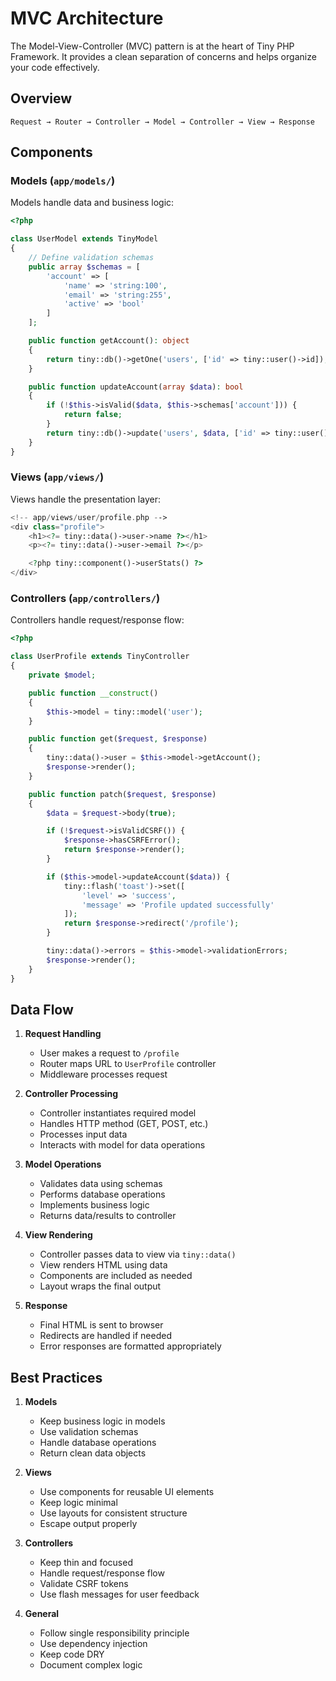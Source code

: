 # MVC Architecture

The Model-View-Controller (MVC) pattern is at the heart of Tiny PHP Framework. It provides a clean separation of concerns and helps organize your code effectively.

## Overview

```
Request → Router → Controller → Model → Controller → View → Response
```

## Components

### Models (`app/models/`)

Models handle data and business logic:

```php
<?php

class UserModel extends TinyModel
{
    // Define validation schemas
    public array $schemas = [
        'account' => [
            'name' => 'string:100',
            'email' => 'string:255',
            'active' => 'bool'
        ]
    ];

    public function getAccount(): object
    {
        return tiny::db()->getOne('users', ['id' => tiny::user()->id]);
    }

    public function updateAccount(array $data): bool
    {
        if (!$this->isValid($data, $this->schemas['account'])) {
            return false;
        }
        return tiny::db()->update('users', $data, ['id' => tiny::user()->id]);
    }
}
```

### Views (`app/views/`)

Views handle the presentation layer:

```php
<!-- app/views/user/profile.php -->
<div class="profile">
    <h1><?= tiny::data()->user->name ?></h1>
    <p><?= tiny::data()->user->email ?></p>

    <?php tiny::component()->userStats() ?>
</div>
```

### Controllers (`app/controllers/`)

Controllers handle request/response flow:

```php
<?php

class UserProfile extends TinyController
{
    private $model;

    public function __construct()
    {
        $this->model = tiny::model('user');
    }

    public function get($request, $response)
    {
        tiny::data()->user = $this->model->getAccount();
        $response->render();
    }

    public function patch($request, $response)
    {
        $data = $request->body(true);

        if (!$request->isValidCSRF()) {
            $response->hasCSRFError();
            return $response->render();
        }

        if ($this->model->updateAccount($data)) {
            tiny::flash('toast')->set([
                'level' => 'success',
                'message' => 'Profile updated successfully'
            ]);
            return $response->redirect('/profile');
        }

        tiny::data()->errors = $this->model->validationErrors;
        $response->render();
    }
}
```

## Data Flow

1. **Request Handling**
   - User makes a request to `/profile`
   - Router maps URL to `UserProfile` controller
   - Middleware processes request

2. **Controller Processing**
   - Controller instantiates required model
   - Handles HTTP method (GET, POST, etc.)
   - Processes input data
   - Interacts with model for data operations

3. **Model Operations**
   - Validates data using schemas
   - Performs database operations
   - Implements business logic
   - Returns data/results to controller

4. **View Rendering**
   - Controller passes data to view via `tiny::data()`
   - View renders HTML using data
   - Components are included as needed
   - Layout wraps the final output

5. **Response**
   - Final HTML is sent to browser
   - Redirects are handled if needed
   - Error responses are formatted appropriately

## Best Practices

1. **Models**
   - Keep business logic in models
   - Use validation schemas
   - Handle database operations
   - Return clean data objects

2. **Views**
   - Use components for reusable UI elements
   - Keep logic minimal
   - Use layouts for consistent structure
   - Escape output properly

3. **Controllers**
   - Keep thin and focused
   - Handle request/response flow
   - Validate CSRF tokens
   - Use flash messages for user feedback

4. **General**
   - Follow single responsibility principle
   - Use dependency injection
   - Keep code DRY
   - Document complex logic
